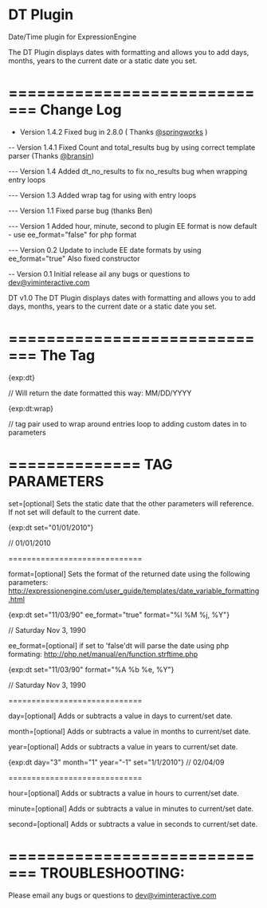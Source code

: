 DT Plugin
=========

Date/Time plugin for ExpressionEngine

The DT Plugin displays dates with formatting and allows you to add days, months, years to the current date or a static date you set.


=============================
Change Log
=============================
- Version 1.4.2
Fixed bug in 2.8.0 ( Thanks <a href="http://devot-ee.com/profile/user90086456"> @springworks</a> )

-- Version 1.4.1 
Fixed Count and total_results  bug by using correct template parser  (Thanks <a href="http://devot-ee.com/members/profile/bransinanderson">@bransin</a>)

--- Version 1.4
Added dt_no_results to fix no_results bug when wrapping entry loops

--- Version 1.3
Added wrap tag for using with entry loops

--- Version 1.1
Fixed parse bug (thanks Ben)
 
--- Version 1 
Added hour, minute, second to plugin
EE format is now default - use ee_format="false" for php format

--- Version 0.2 
Update to include EE date formats by using ee_format="true"
Also fixed constructor

-- Version 0.1 
Initial release
ail any bugs or questions to dev@viminteractive.com


DT v1.0
The DT Plugin displays dates with formatting and allows you to add days, months, years to the current date or a static date you set.

=============================
The Tag
=============================

&#123;exp:dt&#125;

  // Will return the date formatted this way: MM/DD/YYYY

&#123;exp:dt:wrap&#125;

 // tag pair used to wrap around entries loop to adding custom dates in to parameters

==============
TAG PARAMETERS
==============

set=[optional]
  Sets the static date that the other parameters will reference. If not set will default to the current date.

&#123;exp:dt set="01/01/2010"&#125;

  // 01/01/2010

=============================

format=[optional]
  Sets the format of the returned date using the  following parameters: 
  http://expressionengine.com/user_guide/templates/date_variable_formatting.html
 
 &#123;exp:dt set="11/03/90" ee_format="true" format="%l %M %j, %Y"&#125;

  // Saturday Nov 3, 1990
 
  
ee_format=[optional]
  if set to 'false'dt will parse the date using php formating:
  http://php.net/manual/en/function.strftime.php 
 
 &#123;exp:dt set="11/03/90" format="%A %b %e, %Y"&#125;

  // Saturday Nov 3, 1990
  

=============================

day=[optional]
  Adds or subtracts a value in days to current/set date.

month=[optional]
  Adds or subtracts a value in months to current/set date.

year=[optional]
  Adds or subtracts a value in years to current/set date.

&#123;exp:dt day="3" month="1" year="-1" set="1/1/2010"&#125;
  //      02/04/09


=============================

hour=[optional]
  Adds or subtracts a value in hours to current/set date.

minute=[optional]
  Adds or subtracts a value in minutes to current/set date.

second=[optional]
  Adds or subtracts a value in seconds to current/set date.


=============================
TROUBLESHOOTING:
=============================

Please email any bugs or questions to dev@viminteractive.com